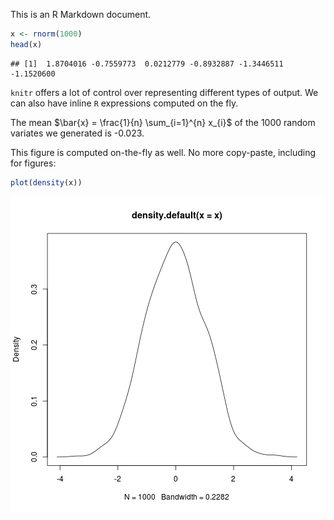 This is an R Markdown document.


```r
x <- rnorm(1000)
head(x)
```

```
## [1]  1.8704016 -0.7559773  0.0212779 -0.8932887 -1.3446511 -1.1520600
```

`knitr` offers a lot of control over representing different
types of output. We can also have inline `R` expressions
computed on the fly.

The mean $\bar{x} = \frac{1}{n} \sum_{i=1}^{n} x_{i}$ of the
1000 random variates we generated is
-0.023.

This figure is computed on-the-fly as well. No more
copy-paste, including for figures:


```r
plot(density(x))
```

![plot of chunk sec_4](figure/sec_4-1.png)
